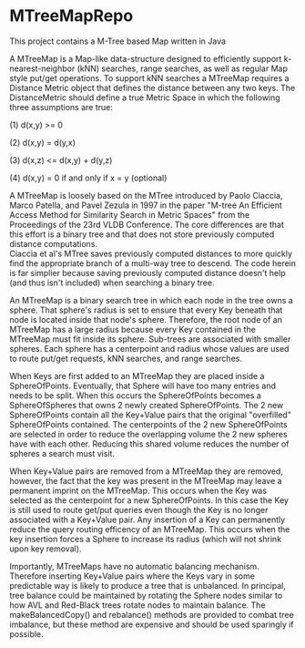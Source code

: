 MTreeMapRepo
============

This project contains a M-Tree based Map written in Java

A MTreeMap is a Map-like data-structure designed to efficiently support k-nearest-neighbor (kNN)
searches, range searches, as well as regular Map style put/get operations. To support kNN
searches a MTreeMap requires a Distance Metric object that defines the distance between any two
keys. The DistanceMetric should define a true Metric Space in which the following three
assumptions are true:

(1) d(x,y) >= 0

(2) d(x,y) = d(y,x)

(3) d(x,z) <= d(x,y) + d(y,z)

(4) d(x,y) = 0 if and only if x = y  (optional)

A MTreeMap is loosely based on the MTree introduced by Paolo Ciaccia, Marco Patella, and Pavel
Zezula in 1997 in the paper "M-tree An Efficient Access Method for Similarity Search in Metric
Spaces" from the Proceedings of the 23rd VLDB Conference.  The core differences are that this 
effort is a binary tree and that does not store previously computed distance computations.  
Ciaccia et al's MTree saves previously computed distances to more quickly find the appropriate 
branch of a multi-way tree to descend.  The code herein is far simplier because saving 
previously computed distance doesn't help (and thus isn't included) when searching a binary tree.

An MTreeMap is a binary search tree in which each node in the tree owns a sphere. That sphere's
radius is set to ensure that every Key beneath that node is located inside that node's sphere.
Therefore, the root node of an MTreeMap has a large radius because every Key contained in the
MTreeMap must fit inside its sphere. Sub-trees are associated with smaller spheres. Each sphere
has a centerpoint and radius whose values are used to route put/get requests, kNN searches, and
range searches.

When Keys are first added to an MTreeMap they are placed inside a SphereOfPoints. Eventually,
that Sphere will have too many entries and needs to be split. When this occurs the SphereOfPoints
becomes a SphereOfSpheres that owns 2 newly created SphereOfPoints. The 2 new SphereOfPoints
contain all the Key+Value pairs that the original "overfilled" SphereOfPoints contained. The
centerpoints of the 2 new SphereOfPoints are selected in order to reduce the overlapping volume
the 2 new spheres have with each other. Reducing this shared volume reduces the number of spheres
a search must visit.

When Key+Value pairs are removed from a MTreeMap they are removed, however, the fact that the key
was present in the MTreeMap may leave a permanent imprint on the MTreeMap. This occurs when the
Key was selected as the centerpoint for a new SphereOfPoints. In this case the Key is still used
to route get/put queries even though the Key is no longer associated with a Key+Value pair. Any
insertion of a Key can permanently reduce the query routing efficency of an MTreeMap.  This 
occurs when the key insertion forces a Sphere to increase its radius (which will not shrink upon
key removal).

Importantly, MTreeMaps have no automatic balancing mechanism. Therefore inserting Key+Value pairs
where the Keys vary in some predictable way is likely to produce a tree that is unbalanced. In
principal, tree balance could be maintained by rotating the Sphere nodes similar to how AVL and
Red-Black trees rotate nodes to maintain balance. The makeBalancedCopy() and rebalance() methods
are provided to combat tree imbalance, but these method are expensive and should be used
sparingly if possible.